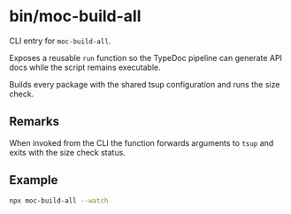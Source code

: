 # bin/moc-build-all

CLI entry for `moc-build-all`.

Exposes a reusable `run` function so the TypeDoc pipeline can generate API docs while the script remains executable.

Builds every package with the shared tsup configuration and runs the size check.

## Remarks

When invoked from the CLI the function forwards arguments to `tsup` and exits with the size check status.

## Example

```bash
npx moc-build-all --watch
```
